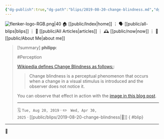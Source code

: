 ```yaml
---
{"dg-publish":true,"dg-path":"blips/2019-08-20-change-blindness.md","dg-permalink":"2019/08/20/change-blindness/","permalink":"/2019/08/20/change-blindness/","title":"philipp @ 2019-08-20","created":"2019-08-20T00:00:00","updated":"2025-04-30T22:27:35"}
---
```



<div class="transclusion internal-embed is-loaded"><div class="markdown-embed">




![flenker-logo-RGB.png|40](/img/user/attachments/flenker-logo-RGB.png)
🏠 [[public/Index\|home]]  ⋮ 🗣️ [[public/all-blips\|blips]] ⋮  📝 [[public/All Articles\|articles]]  ⋮ 🕰️ [[public/now\|now]] ⋮ 🪪 [[public/About Me\|about me]]


</div></div>


> [!summary] **philipp**:
>
> #Perception
>
> [Wikipedia defines Change Blindness as follows:](https://en.wikipedia.org/wiki/Change_blindness):
>
> > Change blindness is a perceptual phenomenon that occurs when a change in a visual stimulus is introduced and the observer does not notice it.
>
> You can observe that effect in action with the [image in this blog post](https://www.kraftfuttermischwerk.de/blogg/veraenderungsblindheit/).
> - - -
>
> 🗓️ <code>Tue, Aug 20, 2019</code>  · ✏️ <code> Wed, Apr 30, 2025</code>  · [[public/blips/2019-08-20-change-blindness\|🔗]]
{ #blip}


- - -

 👾
